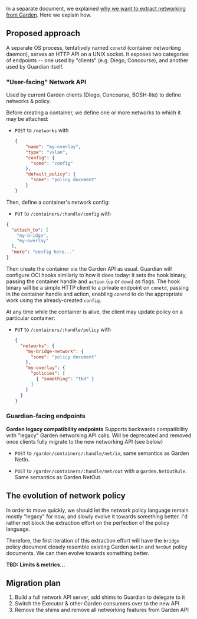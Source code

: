 In a separate document, we explained [why we want to extract networking from Garden](why-extract-api.md).  Here we explain how.

## Proposed approach
A separate OS process, tentatively named `conetd` (container networking daemon), serves an HTTP API on a UNIX socket.  It exposes two categories of endpoints -- one used by "clients" (e.g. Diego, Concourse), and another used by Guardian itself.


### "User-facing" Network API
Used by current Garden clients (Diego, Concourse, BOSH-lite) to define networks & policy.

Before creating a container, we define one or more networks to which it may be attached:

- `POST` to `/networks` with

  ```json
  {
      "name": "my-overlay",
      "type": "vxlan",
      "config": {
        "some": "config"
      },
      "default_policy": {
        "some": "policy document"
      }
  }
  ```

Then, define a container's network config:
- `PUT` to `/containers/:handle/config` with
```json
{
  "attach_to": [
    "my-bridge",
    "my-overlay"
  ],
  "more": "config here..."
}
```

Then create the container via the Garden API as usual.  Guardian will configure OCI hooks similarly to how it does today: it sets the hook binary, passing the container handle and `action` (`up` or `down`) as flags.  The hook binary will be a simple HTTP client to a private endpoint on `conetd`, passing in the container handle and action, enabling `conetd` to do the appropriate work using the already-created `config`.

  
At any time while the container is alive, the client may update policy on a particular container:
- `PUT` to `/containers/:handle/policy` with

  ```json
  {
    "networks": {
      "my-bridge-network": {
        "some": "policy document"
      },
      "my-overlay": {
        "policies": [
          { "something": "tbd" }
        ]
      }
    }
  }
  ```

### Guardian-facing endpoints

**Garden legacy compatibility endpoints**
Supports backwards compatibility with "legacy" Garden networking API calls.  Will be deprecated and removed once clients fully migrate to the new networking API (see below)

- `POST` to `/garden/containers/:handle/net/in`, same semantics as Garden NetIn.

- `POST` to `/garden/containers/:handle/net/out` with a `garden.NetOutRule`.  Same semantics as Garden NetOut.



  
## The evolution of network policy

In order to move quickly, we should let the network policy language remain mostly "legacy" for now, and slowly evolve it towards something better.  I'd rather not block the extraction effort on the perfection of the policy language.

Therefore, the first iteration of this extraction effort will have the `bridge` policy document closely resemble existing Garden `NetIn` and `NetOut` policy documents.  We can then evolve towards something better.

**TBD: Limits & metrics...**

## Migration plan
1. Build a full network API server, add shims to Guardian to delegate to it
2. Switch the Executor & other Garden consumers over to the new API
3. Remove the shims and remove all networking features from Garden API
